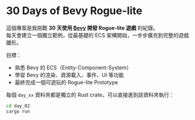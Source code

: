 # 30 Days of Bevy Rogue-lite

這個專案是我挑戰 **30 天使用 [Bevy](https://bevyengine.org) 開發 Rogue-lite 遊戲** 的紀錄。  
每天會建立一個獨立範例，從最基礎的 ECS 架構開始，一步步擴充到完整的遊戲雛形。  

目標：  
- 熟悉 Bevy 的 ECS（Entity-Component-System）  
- 學習 Bevy 的渲染、資源載入、事件、UI 等功能  
- 最終完成一個可遊玩的 Rogue-lite Prototype  


每個 `day_xx` 資料夾都是獨立的 Rust crate，可以直接進到該資料夾執行：

```bash
cd day_02
cargo run
```
